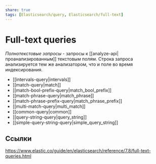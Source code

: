 ```yaml
---
share: true
tags: [Elasticsearch/query, Elasticsearch/full-text]
---
```

# Full-text queries
*Полнотекстовые запросы* - запросы к [[analyze-api|проанализированным]] текстовым полям. Строка запроса анализируется тем же анализатором, что и поле во время индексирования.
- [[intervals-query|intervals]]
- [[match-query|match]]
- [[match-bool-prefix-query|match_bool_prefix]]
- [[match-phrase-query|match_phrase]]
- [[match-phrase-prefix-query|match_phrase_prefix]]
- [[multi-match-query|multi_match]]
- [[common-query|common]]
- [[query-string-query|query_string]]
- [[simple-query-string-query|simple_query_string]]
## Ссылки
https://www.elastic.co/guide/en/elasticsearch/reference/7.8/full-text-queries.html